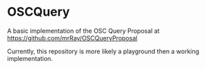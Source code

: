 # OSCQuery
A basic implementation of the OSC Query Proposal at https://github.com/mrRay/OSCQueryProposal 

Currently, this repository is more likely a playground then a working implementation. 
